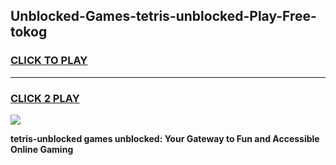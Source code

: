 
## Unblocked-Games-tetris-unblocked-Play-Free-tokog
<h3>
<a href="https://premium76.site?title=tetris-unblocked&ref=21A">CLICK TO PLAY</a></h3>
<hr>

<h3>
<a href="https://premium76.site?title=tetris-unblocked&ref=21A">CLICK 2 PLAY</a>
  
</h3>

<a href="https://premium76.site?title=tetris-unblocked&ref=21A"><img src="https://clearcache.store/games.png"></a>


**tetris-unblocked games unblocked: Your Gateway to Fun and Accessible Online Gaming**
